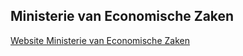 ## Ministerie van Economische Zaken

[Website Ministerie van Economische Zaken](http://www.rijksoverheid.nl/ministeries/ez)